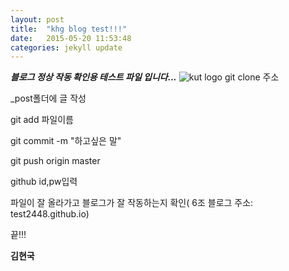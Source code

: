 ```yaml
---
layout: post
title:  "khg blog test!!!"
date:   2015-05-20 11:53:48
categories: jekyll update
---
```

***블로그 정상 작동 확인용 테스트 파일 입니다...***
![kut logo](https://lh3.googleusercontent.com/-az5i7yCeVsc/VVwRNfCN1fI/AAAAAAAAACE/xH_EtsihQDo/w200-h200/kut_logo.gif)
git clone 주소

_post폴더에 글 작성

git add 파일이름

git commit -m "하고싶은 말" 

git push origin master

github id,pw입력

파일이 잘 올라가고 블로그가 잘 작동하는지 확인( 6조 블로그 주소: test2448.github.io)

끝!!!

**김현국**
